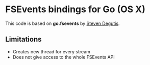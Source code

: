 # FSEvents bindings for Go (OS X)

This code is based on **go.fsevents** by [Steven Degutis](https://github.com/sdegutis).

## Limitations

* Creates new thread for every stream
* Does not give access to the whole FSEvents API

